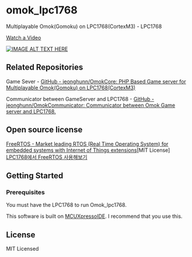 # omok_lpc1768
Multiplayable Omok(Gomoku) on LPC1768(CortexM3) - LPC1768

[Watch a Video](https://youtu.be/d3b6H8DM4Y0)

[![IMAGE ALT TEXT HERE](https://i.ytimg.com/vi/d3b6H8DM4Y0/hqdefault.jpg)](https://www.youtube.com/watch?v=d3b6H8DM4Y0)


## Related Repositories
Game Sever - [GitHub - jeonghunn/OmokCore: PHP Based Game server for Multiplayable Omok(Gomoku) on LPC1768(CortexM3)](https://github.com/jeonghunn/OmokCore)

Communicator between GameServer and LPC1768 - [GitHub - jeonghunn/OmokCommunicator: Communicator between Omok Game server and LPC1768.](https://github.com/jeonghunn/OmokCommunicator)


## Open source license
[FreeRTOS - Market leading RTOS (Real Time Operating System) for embedded systems with Internet of Things extensions](https://www.freertos.org/index.html)[MIT License]  [LPC1768에서 FreeRTOS 사용해보기](https://jhrun.tistory.com/272)


## Getting Started
### Prerequisites
You must have the LPC1768 to run Omok_lpc1768.

This software is built on [MCUXpressoIDE](https://www.nxp.com/support/developer-resources/software-development-tools/mcuxpresso-software-and-tools/mcuxpresso-integrated-development-environment-ide:MCUXpresso-IDE). I recommend that you use this.


## License
MIT Licensed
